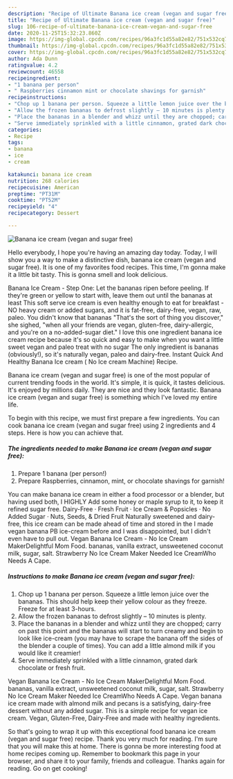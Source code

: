 ```yaml
---
description: "Recipe of Ultimate Banana ice cream (vegan and sugar free)"
title: "Recipe of Ultimate Banana ice cream (vegan and sugar free)"
slug: 106-recipe-of-ultimate-banana-ice-cream-vegan-and-sugar-free
date: 2020-11-25T15:32:23.860Z
image: https://img-global.cpcdn.com/recipes/96a3fc1d55a82e82/751x532cq70/banana-ice-cream-vegan-and-sugar-free-recipe-main-photo.jpg
thumbnail: https://img-global.cpcdn.com/recipes/96a3fc1d55a82e82/751x532cq70/banana-ice-cream-vegan-and-sugar-free-recipe-main-photo.jpg
cover: https://img-global.cpcdn.com/recipes/96a3fc1d55a82e82/751x532cq70/banana-ice-cream-vegan-and-sugar-free-recipe-main-photo.jpg
author: Ada Dunn
ratingvalue: 4.2
reviewcount: 46558
recipeingredient:
- "1 banana per person"
- " Raspberries cinnamon mint or chocolate shavings for garnish"
recipeinstructions:
- "Chop up 1 banana per person. Squeeze a little lemon juice over the bananas. This should help keep their yellow colour as they freeze. Freeze for at least 3-hours."
- "Allow the frozen bananas to defrost slightly – 10 minutes is plenty."
- "Place the bananas in a blender and whizz until they are chopped; carry on past this point and the bananas will start to turn creamy and begin to look like ice-cream (you may have to scrape the banana off the sides of the blender a couple of times). You can add a little almond milk if you would like it creamier!"
- "Serve immediately sprinkled with a little cinnamon, grated dark chocolate or fresh fruit."
categories:
- Recipe
tags:
- banana
- ice
- cream

katakunci: banana ice cream 
nutrition: 268 calories
recipecuisine: American
preptime: "PT31M"
cooktime: "PT52M"
recipeyield: "4"
recipecategory: Dessert

---
```



![Banana ice cream (vegan and sugar free)](https://img-global.cpcdn.com/recipes/96a3fc1d55a82e82/751x532cq70/banana-ice-cream-vegan-and-sugar-free-recipe-main-photo.jpg)

Hello everybody, I hope you're having an amazing day today. Today, I will show you a way to make a distinctive dish, banana ice cream (vegan and sugar free). It is one of my favorites food recipes. This time, I'm gonna make it a little bit tasty. This is gonna smell and look delicious.

Banana Ice Cream - Step One: Let the bananas ripen before peeling. If they&#39;re green or yellow to start with, leave them out until the bananas at least This soft serve ice cream is even healthy enough to eat for breakfast - NO heavy cream or added sugars, and it is fat-free, dairy-free, vegan, raw, paleo. You didn&#39;t know that bananas &#34;That&#39;s the sort of thing you discover,&#34; she sighed, &#34;when all your friends are vegan, gluten-free, dairy-allergic, and you&#39;re on a no-added-sugar diet.&#34; I love this one ingredient banana ice cream recipe because it&#39;s so quick and easy to make when you want a little sweet vegan and paleo treat with no sugar The only ingredient is bananas (obviously!), so it&#39;s naturally vegan, paleo and dairy-free. Instant Quick And Healthy Banana Ice cream ( No Ice cream Machine) Recipe.

Banana ice cream (vegan and sugar free) is one of the most popular of current trending foods in the world. It's simple, it is quick, it tastes delicious. It's enjoyed by millions daily. They are nice and they look fantastic. Banana ice cream (vegan and sugar free) is something which I've loved my entire life.


To begin with this recipe, we must first prepare a few ingredients. You can cook banana ice cream (vegan and sugar free) using 2 ingredients and 4 steps. Here is how you can achieve that.

<!--inarticleads1-->

##### The ingredients needed to make Banana ice cream (vegan and sugar free):

1. Prepare 1 banana (per person!)
1. Prepare  Raspberries, cinnamon, mint, or chocolate shavings for garnish!


You can make banana ice cream in either a food processor or a blender, but having used both, I HIGHLY Add some honey or maple syrup to it, to keep it refined sugar free. Dairy-Free · Fresh Fruit · Ice Cream &amp; Popsicles · No Added Sugar · Nuts, Seeds, &amp; Dried Fruit Naturally sweetened and dairy-free, this ice cream can be made ahead of time and stored in the I made vegan banana PB ice-cream before and I was disappointed, but I didn&#39;t even have to pull out. Vegan Banana Ice Cream - No Ice Cream MakerDelightful Mom Food. bananas, vanilla extract, unsweetened coconut milk, sugar, salt. Strawberry No Ice Cream Maker Needed Ice CreamWho Needs A Cape. 

<!--inarticleads2-->

##### Instructions to make Banana ice cream (vegan and sugar free):

1. Chop up 1 banana per person. Squeeze a little lemon juice over the bananas. This should help keep their yellow colour as they freeze. Freeze for at least 3-hours.
1. Allow the frozen bananas to defrost slightly – 10 minutes is plenty.
1. Place the bananas in a blender and whizz until they are chopped; carry on past this point and the bananas will start to turn creamy and begin to look like ice-cream (you may have to scrape the banana off the sides of the blender a couple of times). You can add a little almond milk if you would like it creamier!
1. Serve immediately sprinkled with a little cinnamon, grated dark chocolate or fresh fruit.


Vegan Banana Ice Cream - No Ice Cream MakerDelightful Mom Food. bananas, vanilla extract, unsweetened coconut milk, sugar, salt. Strawberry No Ice Cream Maker Needed Ice CreamWho Needs A Cape. Vegan banana ice cream made with almond milk and pecans is a satisfying, dairy-free dessert without any added sugar. This is a simple recipe for vegan ice cream. Vegan, Gluten-Free, Dairy-Free and made with healthy ingredients. 

So that's going to wrap it up with this exceptional food banana ice cream (vegan and sugar free) recipe. Thank you very much for reading. I'm sure that you will make this at home. There is gonna be more interesting food at home recipes coming up. Remember to bookmark this page in your browser, and share it to your family, friends and colleague. Thanks again for reading. Go on get cooking!
